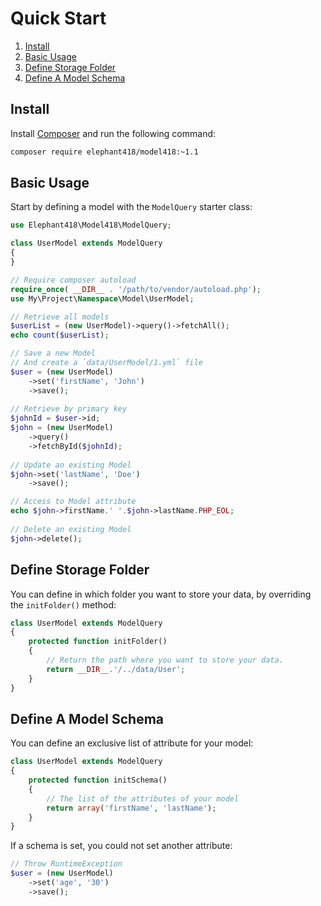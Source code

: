 Quick Start
======

1. [Install](#install)
2. [Basic Usage](#basic-usage)
3. [Define Storage Folder](#define-storage-folder)
4. [Define A Model Schema](#define-a-model-schema)



Install
--------

Install [Composer](http://getcomposer.org/doc/01-basic-usage.md#installation) and run the following command:

```sh
composer require elephant418/model418:~1.1
```



Basic Usage
--------

Start by defining a model with the `ModelQuery` starter class:

```php
use Elephant418\Model418\ModelQuery;

class UserModel extends ModelQuery
{
}
```

```php
// Require composer autoload
require_once( __DIR__ . '/path/to/vendor/autoload.php');
use My\Project\Namespace\Model\UserModel;

// Retrieve all models
$userList = (new UserModel)->query()->fetchAll();
echo count($userList);

// Save a new Model
// And create a `data/UserModel/1.yml` file
$user = (new UserModel)
    ->set('firstName', 'John')
    ->save();
    
// Retrieve by primary key
$johnId = $user->id;
$john = (new UserModel)
    ->query()
    ->fetchById($johnId);
    
// Update an existing Model
$john->set('lastName', 'Doe')
    ->save();

// Access to Model attribute
echo $john->firstName.' '.$john->lastName.PHP_EOL;
    
// Delete an existing Model
$john->delete();
```



Define Storage Folder
--------

You can define in which folder you want to store your data, by overriding the `initFolder()` method:

```php
class UserModel extends ModelQuery
{
    protected function initFolder()
    {
        // Return the path where you want to store your data.
        return __DIR__.'/../data/User';
    }
}
```



Define A Model Schema
--------

You can define an exclusive list of attribute for your model:

```php
class UserModel extends ModelQuery
{
    protected function initSchema()
    {
        // The list of the attributes of your model
        return array('firstName', 'lastName');
    }
}
```

If a schema is set, you could not set another attribute: 

```php
// Throw RuntimeException
$user = (new UserModel)
    ->set('age', '30')
    ->save();
```
